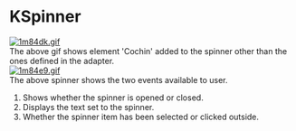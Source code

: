 # KSpinner
[![1m84dk.gif](https://s14.postimg.org/acc3b4swx/1m84dk.gif)](https://postimg.org/image/qakt19n4t/)
<br>
The above gif shows element 'Cochin' added to the spinner other than the ones defined in the adapter.<br>
[![1m84e9.gif](https://s1.postimg.org/4p7icoytr/1m84e9.gif)](https://postimg.org/image/nuarmgdhn/)
<br>
The above spinner shows the two events available to user.<br>
1) Shows whether the spinner is opened or closed.<br>
2) Displays the text set to the spinner.<br>
3) Whether the spinner item has been selected or clicked outside.<br>
